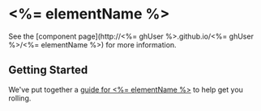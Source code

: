 <%= elementName %>
================

See the [component page](http://<%= ghUser %>.github.io/<%= ghUser %>/<%= elementName %>) for more information.

## Getting Started

We've put together a [guide for <%= elementName %>](http://www.polymer-project.org/docs/start/reusableelements.html) to help get you rolling.
